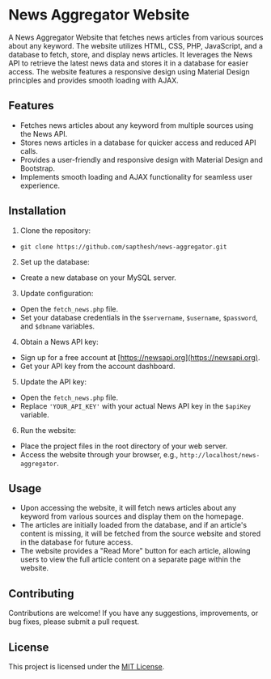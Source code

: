 # News Aggregator Website

A News Aggregator Website that fetches news articles from various sources about any keyword. The website utilizes HTML, CSS, PHP, JavaScript, and a database to fetch, store, and display news articles. It leverages the News API to retrieve the latest news data and stores it in a database for easier access. The website features a responsive design using Material Design principles and provides smooth loading with AJAX.

## Features

- Fetches news articles about any keyword from multiple sources using the News API.
- Stores news articles in a database for quicker access and reduced API calls.
- Provides a user-friendly and responsive design with Material Design and Bootstrap.
- Implements smooth loading and AJAX functionality for seamless user experience.

## Installation

1. Clone the repository:
- `git clone https://github.com/sapthesh/news-aggregator.git`

2. Set up the database:

- Create a new database on your MySQL server.

3. Update configuration:

- Open the `fetch_news.php` file.
- Set your database credentials in the `$servername`, `$username`, `$password`, and `$dbname` variables.

4. Obtain a News API key:

- Sign up for a free account at [https://newsapi.org](https://newsapi.org).
- Get your API key from the account dashboard.

5. Update the API key:

- Open the `fetch_news.php` file.
- Replace `'YOUR_API_KEY'` with your actual News API key in the `$apiKey` variable.

6. Run the website:

- Place the project files in the root directory of your web server.
- Access the website through your browser, e.g., `http://localhost/news-aggregator`.

## Usage

- Upon accessing the website, it will fetch news articles about any keyword from various sources and display them on the homepage.
- The articles are initially loaded from the database, and if an article's content is missing, it will be fetched from the source website and stored in the database for future access.
- The website provides a "Read More" button for each article, allowing users to view the full article content on a separate page within the website.

## Contributing

Contributions are welcome! If you have any suggestions, improvements, or bug fixes, please submit a pull request.

## License

This project is licensed under the [MIT License](LICENSE).
